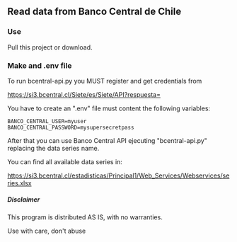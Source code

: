 ## Read data from Banco Central de Chile

### Use
Pull this project or download.

### Make and .env file
To run bcentral-api.py you MUST register and get credentials from 

https://si3.bcentral.cl/Siete/es/Siete/API?respuesta=

You have to create an ".env" file must content the following variables:
```
BANCO_CENTRAL_USER=myuser
BANCO_CENTRAL_PASSWORD=mysupersecretpass
```
After that you can use Banco Central API ejecuting "bcentral-api.py" replacing the data series name.

You can find all available data series in:

https://si3.bcentral.cl/estadisticas/Principal1/Web_Services/Webservices/series.xlsx

##### Disclaimer
This program is distributed AS IS, with no warranties.

Use with care, don't abuse 
